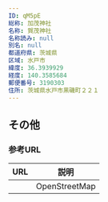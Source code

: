 ```yaml
---
ID: qM5pE
総称: 加茂神社
名称: 賀茂神社
名称読み: null
別名: null
都道府県: 茨城県
区域: 水戸市
緯度: 36.3939929
経度: 140.3585684
郵便番号: 3190303
住所: 茨城県水戸市黒磯町２２１
---
```


## その他

### 参考URL

| URL | 説明          |
| --- | ------------- |
|     | OpenStreetMap |

